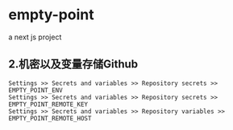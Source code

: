 # empty-point
a next js project

## 2.机密以及变量存储Github

```shell
Settings >> Secrets and variables >> Repository secrets >> EMPTY_POINT_ENV
Settings >> Secrets and variables >> Repository secrets >> EMPTY_POINT_REMOTE_KEY
Settings >> Secrets and variables >> Repository variables >> EMPTY_POINT_REMOTE_HOST
```

